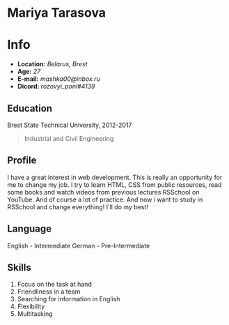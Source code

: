 # Mariya Tarasova

# Info

- **Location:** _Belarus, Brest_
- **Age:** _27_
- **E-mail:** _mashka00@inbox.ru_
- **Dicord:** _rozovyi_poni#4139_

## Education

Brest State Technical University, 2012-2017 
>Industrial and Civil Engineering

## Profile

 I have a great interest in web development.  This is really an opportunity for me to change my job.  I try to learn HTML, CSS from public resources, read some books and watch videos from previous lectures RSSchool on YouTube. And of course a lot of practice. And now i want to study in RSSchool and change everything! I'll do my best!

## Language

English - Intermediate
German - Pre-Intermediate

## Skills

1. Focus on the task at hand
2. Friendliness in a team
3. Searching for information in English
4. Flexibility
5. Multitasking

